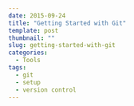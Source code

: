 ```yaml
---
date: 2015-09-24
title: "Getting Started with Git"
template: post
thumbnail: ""
slug: getting-started-with-git
categories:
  - Tools
tags:
  - git
  - setup
  - version control
---
```

